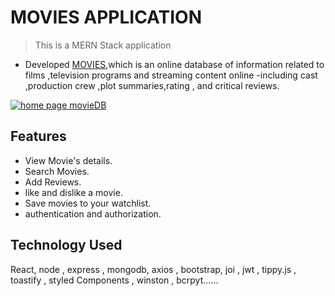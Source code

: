 # MOVIES APPLICATION

>This is a MERN Stack application 
* Developed [MOVIES](https://omer-movie.herokuapp.com/),which is an online database of information related to films ,television programs and streaming content online -including cast ,production crew ,plot summaries,rating , and critical reviews.

[<img src="https://res.cloudinary.com/deqjuoahl/image/upload/v1623952044/screencapture-omer-movie-herokuapp-2020-09-12-11_23_39_iynpev.png" alt="home page movieDB"/>](https://omer-movie.herokuapp.com/  "movies website")

## Features 
* View Movie's details.
* Search Movies.
* Add Reviews.
* like and dislike a movie. 
* Save movies to your watchlist.
* authentication and authorization.

## Technology Used
React, node , express , mongodb, axios , bootstrap, joi , jwt , tippy.js , 
toastify , styled Components , winston , bcrpyt......
